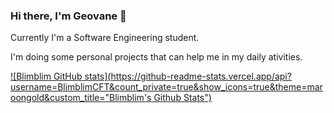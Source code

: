 ### Hi there, I'm Geovane 👋

Currently I'm a Software Engineering student.

I'm doing some personal projects that can help me in my daily ativities.

[![Blimblim GitHub stats](https://github-readme-stats.vercel.app/api?username=BlimblimCFT&count_private=true&show_icons=true&theme=maroongold&custom_title="Blimblim's Github Stats")](https://github.com/anuraghazra/github-readme-stats)



<!--
**BlimblimCFT/BlimblimCFT** is a ✨ _special_ ✨ repository because its `README.md` (this file) appears on your GitHub profile.

Here are some ideas to get you started:

- 🔭 I’m currently working on ...
- 🌱 I’m currently learning ...
- 👯 I’m looking to collaborate on ...
- 🤔 I’m looking for help with Discord BOT Integration with Whatsapp Cloud API
- 💬 Ask me about anything
- 📫 How to reach me: galefreitas@gmail.com
- ⚡ Fun fact: ...
-->
